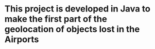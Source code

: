 # This project is developed in Java to make the first part of the geolocation of objects lost in the Airports
